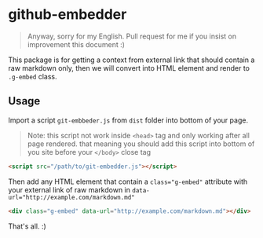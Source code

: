 # github-embedder

> Anyway, sorry for my English. Pull request for me if you insist on improvement this document :)

This package is for getting a context from external link that should contain a raw markdown only, then we will convert into HTML element and render to `.g-embed` class.

## Usage

Import a script `git-embbeder.js` from `dist` folder into bottom of your page. 

> Note: this script not work inside `<head>` tag and only working after all page rendered. that meaning you should add this script into bottom of you site before your `</body>` close tag

```html
<script src="/path/to/git-embedder.js"></script>
```

Then add any HTML element that contain a `class="g-embed"` attribute with your external link of raw markdown in `data-url="http://example.com/markdown.md"`

```html
<div class="g-embed" data-url="http://example.com/markdown.md"></div>
```

That's all. :)
